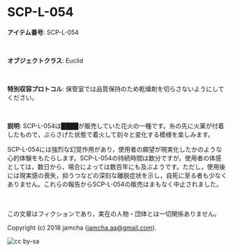 # SCP-L-054

**アイテム番号**: SCP-L-054  

<br>  

**オブジェクトクラス**: Euclid  

<br>  

**特別収容プロトコル**: 保管室では品質保持のため乾燥剤を切らさないようにしてください。  

<br>  

**説明**: SCP-L-054は████が販売していた花火の一種です。糸の先に火薬が付着したもので，ぶらさげた状態で着火して刻々と変化する模様を楽しみます。  

SCP-L-054には強烈な幻覚作用があり，使用者の願望が現実化したかのような心的体験をもたらします。SCP-L-054の持続時間は数分ですが，使用者の体感としては，数日から，場合によっては数百年にも及ぶようです。ただし，使用後には現実感の喪失，抑うつなどの深刻な離脱症状を示し，自死に至る者も少なくありません。これらの報告からSCP-L-054の販売はまもなく中止されました。  

<br>  
<br>  
この文章はフィクションであり，実在の人物・団体とは一切関係ありません。  

Copyright (c) 2018 jamcha (jamcha.aa@gmail.com).  

![cc by-sa](http://i.creativecommons.org/l/by-sa/4.0/88x31.png)
